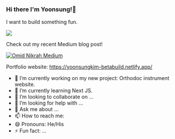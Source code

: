 ### Hi there I'm Yoonsung!👋

I want to build something fun.

![](https://komarev.com/ghpvc/?username=your-github-username)

Check out my recent Medium blog post!

[![Omid Nikrah Medium](https://github-readme-medium.vercel.app/?username=1019yskim)](https://medium.com/@1019yskim)

Portfolio website: https://yoonsungkim-betabuild.netlify.app/

- 🔭 I’m currently working on my new project: Orthodoc instrument website.
- 🌱 I’m currently learning Next JS.
- 👯 I’m looking to collaborate on ...
- 🤔 I’m looking for help with ...
- 💬 Ask me about ...
- 📫 How to reach me: 
- 😄 Pronouns: He/His
- ⚡ Fun fact: ...
